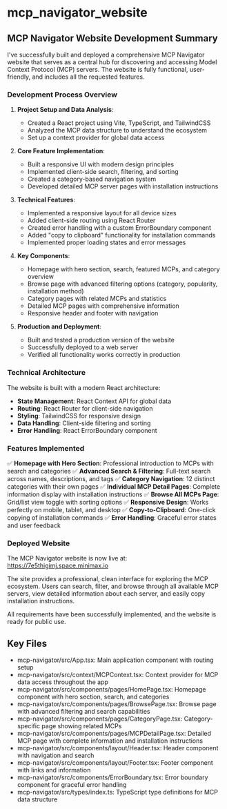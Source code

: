 # mcp_navigator_website

## MCP Navigator Website Development Summary

I've successfully built and deployed a comprehensive MCP Navigator website that serves as a central hub for discovering and accessing Model Context Protocol (MCP) servers. The website is fully functional, user-friendly, and includes all the requested features.

### Development Process Overview

1. **Project Setup and Data Analysis**:
   - Created a React project using Vite, TypeScript, and TailwindCSS
   - Analyzed the MCP data structure to understand the ecosystem
   - Set up a context provider for global data access

2. **Core Feature Implementation**:
   - Built a responsive UI with modern design principles
   - Implemented client-side search, filtering, and sorting
   - Created a category-based navigation system
   - Developed detailed MCP server pages with installation instructions

3. **Technical Features**:
   - Implemented a responsive layout for all device sizes
   - Added client-side routing using React Router
   - Created error handling with a custom ErrorBoundary component
   - Added "copy to clipboard" functionality for installation commands
   - Implemented proper loading states and error messages

4. **Key Components**:
   - Homepage with hero section, search, featured MCPs, and category overview
   - Browse page with advanced filtering options (category, popularity, installation method)
   - Category pages with related MCPs and statistics
   - Detailed MCP pages with comprehensive information
   - Responsive header and footer with navigation

5. **Production and Deployment**:
   - Built and tested a production version of the website
   - Successfully deployed to a web server
   - Verified all functionality works correctly in production

### Technical Architecture

The website is built with a modern React architecture:
- **State Management**: React Context API for global data
- **Routing**: React Router for client-side navigation
- **Styling**: TailwindCSS for responsive design
- **Data Handling**: Client-side filtering and sorting
- **Error Handling**: React ErrorBoundary component

### Features Implemented

✅ **Homepage with Hero Section**: Professional introduction to MCPs with search and categories
✅ **Advanced Search & Filtering**: Full-text search across names, descriptions, and tags
✅ **Category Navigation**: 12 distinct categories with their own pages
✅ **Individual MCP Detail Pages**: Complete information display with installation instructions
✅ **Browse All MCPs Page**: Grid/list view toggle with sorting options
✅ **Responsive Design**: Works perfectly on mobile, tablet, and desktop
✅ **Copy-to-Clipboard**: One-click copying of installation commands
✅ **Error Handling**: Graceful error states and user feedback

### Deployed Website

The MCP Navigator website is now live at: https://7e5thigimj.space.minimax.io

The site provides a professional, clean interface for exploring the MCP ecosystem. Users can search, filter, and browse through all available MCP servers, view detailed information about each server, and easily copy installation instructions.

All requirements have been successfully implemented, and the website is ready for public use. 

 ## Key Files

- mcp-navigator/src/App.tsx: Main application component with routing setup
- mcp-navigator/src/context/MCPContext.tsx: Context provider for MCP data access throughout the app
- mcp-navigator/src/components/pages/HomePage.tsx: Homepage component with hero section, search, and categories
- mcp-navigator/src/components/pages/BrowsePage.tsx: Browse page with advanced filtering and search capabilities
- mcp-navigator/src/components/pages/CategoryPage.tsx: Category-specific page showing related MCPs
- mcp-navigator/src/components/pages/MCPDetailPage.tsx: Detailed MCP page with complete information and installation instructions
- mcp-navigator/src/components/layout/Header.tsx: Header component with navigation and search
- mcp-navigator/src/components/layout/Footer.tsx: Footer component with links and information
- mcp-navigator/src/components/ErrorBoundary.tsx: Error boundary component for graceful error handling
- mcp-navigator/src/types/index.ts: TypeScript type definitions for MCP data structure
